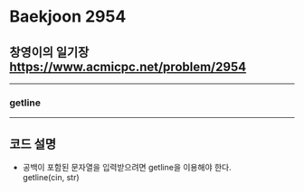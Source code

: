 Baekjoon 2954
=============
창영이의 일기장  <https://www.acmicpc.net/problem/2954>
---------------
- - -
### getline
- - -
## 코드 설명
- 공백이 포함된 문자열을 입력받으려면 getline을 이용해야 한다.  
getline(cin, str)
